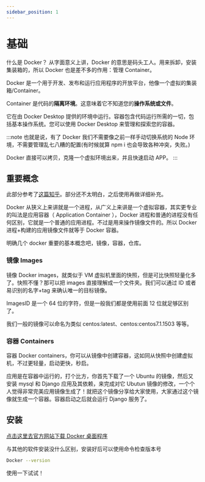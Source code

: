 ```yaml
---
sidebar_position: 1
---
```


# 基础

什么是 Docker？
从字面意义上讲，Docker 的意思是码头工人。用来拆卸，安装集装箱的，所以 Docker 也是差不多的作用：管理 Container。

Docker 是一个用于开发、发布和运行应用程序的开放平台，他像一个虚拟的集装箱/Container。

Container 是代码的**隔离环境**。这意味着它不知道您的**操作系统或文件**。

它在由 Docker Desktop 提供的环境中运行。容器包含代码运行所需的一切，包括基本操作系统。您可以使用 Docker Desktop 来管理和探索您的容器。

:::note
也就是说，有了 Docker 我们不需要像之前一样手动切换系统的 Node 环境，不需要管理乱七八糟的配置(有时候就算 npm i 也会导致各种冲突，失败。)

Docker 直接可以拷贝，克隆一个虚拟环境出来，并且快速启动 APP。
:::

## 重要概念

此部分参考了[这篇知乎](https://zhuanlan.zhihu.com/p/30713987)。部分还不太明白，之后使用再做详细补充。

Docker 从狭义上来讲就是一个进程，从广义上来讲是一个虚拟容器，其实更专业的叫法是应用容器（ Application Container ），Docker 进程和普通的进程没有任何区别，它就是一个普通的应用进程。不过是用来操作镜像文件的。所以 Docker 进程+构建的应用镜像文件就等于 Docker 容器。

明确几个 docker 重要的基本概念吧，镜像，容器，仓库。

### 镜像 Images

镜像 Docker images，就类似于 VM 虚拟机里面的快照，但是可比快照轻量化多了。快照不懂？那可以把 images 直接理解成一个文件夹。我们可以通过 ID 或者易识别的名字+tag 来确认唯一的目标镜像。

ImagesID 是一个 64 位的字符，但是一般我们都是使用前面 12 位就足够区别了。

我们一般的镜像可以命名为类似 centos:latest、centos:centos7.1.1503 等等。

### 容器 Containers

容器 Docker containers，你可以从镜像中创建容器，这如同从快照中创建虚拟机，不过更轻量，启动更快，秒启。

应用是在容器中运行的，打个比方，你首先下载了一个 Ubuntu 的镜像，然后又安装 mysql 和 Django 应用及其依赖，来完成对它 Ubutun 镜像的修改，一个个人觉得非常完美应用镜像生成了！就把这个镜像分享给大家使用，大家通过这个镜像就生成一个容器。容器启动之后就会运行 Django 服务了。

## 安装

[点击这里去官方网站下载 Docker 桌面程序](https://docs.docker.com/get-docker/)

与其他的软件安装没什么区别，安装好后可以使用命令检查版本号

```bash
Docker --version
```

使用一下试试！
